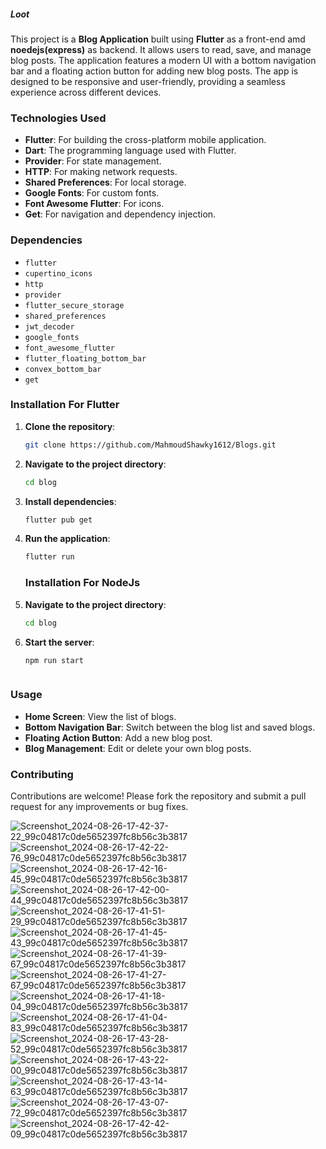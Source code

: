 ##### Loot

This project is a **Blog Application** built using **Flutter** as a front-end amd **noedejs(express)** as backend. It allows users to read, save, and manage blog posts. The application features a modern UI with a bottom navigation bar and a floating action button for adding new blog posts. The app is designed to be responsive and user-friendly, providing a seamless experience across different devices.

### Technologies Used

- **Flutter**: For building the cross-platform mobile application.
- **Dart**: The programming language used with Flutter.
- **Provider**: For state management.
- **HTTP**: For making network requests.
- **Shared Preferences**: For local storage.
- **Google Fonts**: For custom fonts.
- **Font Awesome Flutter**: For icons.
- **Get**: For navigation and dependency injection.

### Dependencies

- `flutter`
- `cupertino_icons`
- `http`
- `provider`
- `flutter_secure_storage`
- `shared_preferences`
- `jwt_decoder`
- `google_fonts`
- `font_awesome_flutter`
- `flutter_floating_bottom_bar`
- `convex_bottom_bar`
- `get`

### Installation For Flutter

1. **Clone the repository**:
   ```sh
   git clone https://github.com/MahmoudShawky1612/Blogs.git
   ```
2. **Navigate to the project directory**:
   ```sh
   cd blog
   ```
3. **Install dependencies**:
   ```sh
   flutter pub get
   ```
4. **Run the application**:
   ```sh
   flutter run
   ```

   ### Installation For NodeJs

2. **Navigate to the project directory**:
   ```sh
   cd blog
   ```
3. **Start the server**:
   ```sh
   npm run start
   
   

### Usage

- **Home Screen**: View the list of blogs.
- **Bottom Navigation Bar**: Switch between the blog list and saved blogs.
- **Floating Action Button**: Add a new blog post.
- **Blog Management**: Edit or delete your own blog posts.

### Contributing

Contributions are welcome! Please fork the repository and submit a pull request for any improvements or bug fixes.

![Screenshot_2024-08-26-17-42-37-22_99c04817c0de5652397fc8b56c3b3817](https://github.com/user-attachments/assets/a68c97ab-5e2e-4e1b-a12f-afd96ab821fe)
![Screenshot_2024-08-26-17-42-22-76_99c04817c0de5652397fc8b56c3b3817](https://github.com/user-attachments/assets/e69d8ce5-2ec4-43da-b96e-655e92a7a6aa)
![Screenshot_2024-08-26-17-42-16-45_99c04817c0de5652397fc8b56c3b3817](https://github.com/user-attachments/assets/b3cecf7b-df90-4369-b1f5-50030fb5eeff)
![Screenshot_2024-08-26-17-42-00-44_99c04817c0de5652397fc8b56c3b3817](https://github.com/user-attachments/assets/5f1e3cf7-38d3-42c3-81d5-20b2d82218fb)
![Screenshot_2024-08-26-17-41-51-29_99c04817c0de5652397fc8b56c3b3817](https://github.com/user-attachments/assets/82456aa2-4ab5-4302-b9cc-00d242bc59e4)
![Screenshot_2024-08-26-17-41-45-43_99c04817c0de5652397fc8b56c3b3817](https://github.com/user-attachments/assets/59cb7894-bdc9-4822-a5db-72afe947225c)
![Screenshot_2024-08-26-17-41-39-67_99c04817c0de5652397fc8b56c3b3817](https://github.com/user-attachments/assets/86eb0bac-2194-4ba6-8743-c381448e27a8)
![Screenshot_2024-08-26-17-41-27-67_99c04817c0de5652397fc8b56c3b3817](https://github.com/user-attachments/assets/e937c6de-b1bd-4fac-8156-c893f49e1674)
![Screenshot_2024-08-26-17-41-18-04_99c04817c0de5652397fc8b56c3b3817](https://github.com/user-attachments/assets/a9d3df05-b646-4f6c-b63e-4429202f25dc)
![Screenshot_2024-08-26-17-41-04-83_99c04817c0de5652397fc8b56c3b3817](https://github.com/user-attachments/assets/d17a61b5-c9a8-4129-b5fa-6190f6346a5a)
![Screenshot_2024-08-26-17-43-28-52_99c04817c0de5652397fc8b56c3b3817](https://github.com/user-attachments/assets/04d47e37-de81-4e4f-a78f-75ce205d02d5)
![Screenshot_2024-08-26-17-43-22-00_99c04817c0de5652397fc8b56c3b3817](https://github.com/user-attachments/assets/aacf1cb0-ea26-47ee-9885-b132674dc8fe)
![Screenshot_2024-08-26-17-43-14-63_99c04817c0de5652397fc8b56c3b3817](https://github.com/user-attachments/assets/a0defb61-8c68-4d39-9686-e2e091dd9968)
![Screenshot_2024-08-26-17-43-07-72_99c04817c0de5652397fc8b56c3b3817](https://github.com/user-attachments/assets/dd8414aa-b363-478a-bd1f-aba4c1d60f54)
![Screenshot_2024-08-26-17-42-42-09_99c04817c0de5652397fc8b56c3b3817](https://github.com/user-attachments/assets/31d6679d-bc0d-49c6-9778-7cbf5713d06d)


